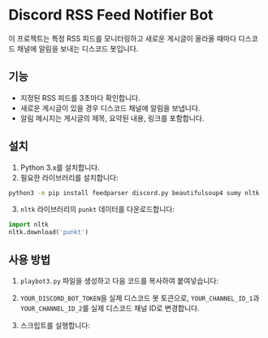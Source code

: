 # Discord RSS Feed Notifier Bot

이 프로젝트는 특정 RSS 피드를 모니터링하고 새로운 게시글이 올라올 때마다 디스코드 채널에 알림을 보내는 디스코드 봇입니다.

## 기능

- 지정된 RSS 피드를 3초마다 확인합니다.
- 새로운 게시글이 있을 경우 디스코드 채널에 알림을 보냅니다.
- 알림 메시지는 게시글의 제목, 요약된 내용, 링크를 포함합니다.

## 설치

1. Python 3.x를 설치합니다.
2. 필요한 라이브러리를 설치합니다:

```sh
python3 -m pip install feedparser discord.py beautifulsoup4 sumy nltk
```

3. `nltk` 라이브러리의 `punkt` 데이터를 다운로드합니다:

```python
import nltk
nltk.download('punkt')
```

## 사용 방법

1. `playbot3.py` 파일을 생성하고 다음 코드를 복사하여 붙여넣습니다:

2. `YOUR_DISCORD_BOT_TOKEN`을 실제 디스코드 봇 토큰으로, `YOUR_CHANNEL_ID_1`과 `YOUR_CHANNEL_ID_2`를 실제 디스코드 채널 ID로 변경합니다.

3. 스크립트를 실행합니다:
